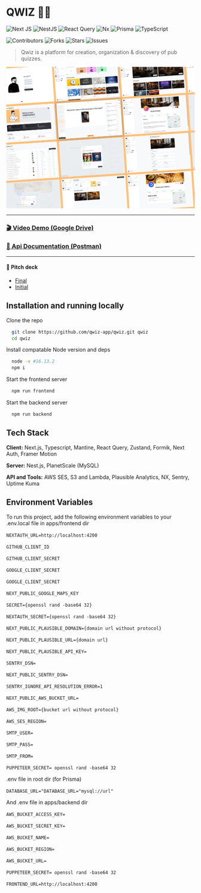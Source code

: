 # QWIZ ✌🏻

![Next JS](https://img.shields.io/badge/Next-black?style=for-the-badge&logo=next.js&logoColor=white)
![NestJS](https://img.shields.io/badge/nestjs-%23E0234E.svg?style=for-the-badge&logo=nestjs&logoColor=white)
![React Query](https://img.shields.io/badge/-React%20Query-FF4154?style=for-the-badge&logo=react%20query&logoColor=white)
![Nx](https://img.shields.io/badge/nx-143055?style=for-the-badge&logo=nx&logoColor=white)
![Prisma](https://img.shields.io/badge/Prisma-3982CE?style=for-the-badge&logo=Prisma&logoColor=white)
![TypeScript](https://img.shields.io/badge/typescript-%23007ACC.svg?style=for-the-badge&logo=typescript&logoColor=white)


![Contributors](https://img.shields.io/github/contributors/qwiz-app/qwiz)
![Forks](https://img.shields.io/github/forks/qwiz-app/qwiz)
![Stars](https://img.shields.io/github/stars/qwiz-app/qwiz)
![Issues](https://img.shields.io/github/issues/qwiz-app/qwiz)

> Qwiz is a platform for creation, organization & discovery of pub quizzes.

<img src="./design.png" />

---
### [🎬 Video Demo (Google Drive)](https://drive.google.com/file/d/1swh3Bd43ThSkKgEnOpwXu9OcoUbOqt0l/view?usp=sharing)
### [🧰 Api Documentation (Postman)](https://documenter.getpostman.com/view/15639222/UyrDCvUG)

--- 

#### 🎤 Pitch deck
- [Final](https://pitch.com/public/3279f068-7a65-4838-8d7c-5c5906123cc0)
- [Initial](https://pitch.com/public/ce709700-e619-46a5-bbe3-afd0eb5570d6)


## Installation and running locally

Clone the repo

```bash
  git clone https://github.com/qwiz-app/qwiz.git qwiz
  cd qwiz
```
Install compatable Node version and deps
```bash
  node -v #16.13.2
  npm i
```
Start the frontend server
```bash
  npm run frontend
```
Start the backend server
```bash
  npm run backend
```

## Tech Stack

**Client:** Next.js, Typescript, Mantine, React Query, Zustand, Formik, Next Auth, Framer Motion

**Server:** Nest.js, PlanetScale (MySQL)

**API and Tools:** AWS SES, S3 and Lambda, Plausible Analytics, NX, Sentry, Uptime Kuma


## Environment Variables

To run this project, add the following environment variables to your .env.local file in apps/frontend dir

`NEXTAUTH_URL=http://localhost:4200`

`GITHUB_CLIENT_ID`

`GITHUB_CLIENT_SECRET`

`GOOGLE_CLIENT_SECRET`

`GOOGLE_CLIENT_SECRET`

`NEXT_PUBLIC_GOOGLE_MAPS_KEY`

`SECRET={openssl rand -base64 32}`

`NEXTAUTH_SECRET={openssl rand -base64 32}`

`NEXT_PUBLIC_PLAUSIBLE_DOMAIN={domain url without protocol}`

`NEXT_PUBLIC_PLAUSIBLE_URL={domain url}`

`NEXT_PUBLIC_PLAUSIBLE_API_KEY=`

`SENTRY_DSN=`

`NEXT_PUBLIC_SENTRY_DSN=`

`SENTRY_IGNORE_API_RESOLUTION_ERROR=1` 

`NEXT_PUBLIC_AWS_BUCKET_URL=`

`AWS_IMG_ROOT={bucket url without protocol}`

`AWS_SES_REGION=`

`SMTP_USER=`

`SMTP_PASS=`

`SMTP_FROM=`

`PUPPETEER_SECRET= openssl rand -base64 32`

.env file in root dir (for Prisma)

`DATABASE_URL="DATABASE_URL="mysql://url"`

And .env file in apps/backend dir

`AWS_BUCKET_ACCESS_KEY=`

`AWS_BUCKET_SECRET_KEY=`

`AWS_BUCKET_NAME=`

`AWS_BUCKET_REGION=`

`AWS_BUCKET_URL=`

`PUPPETEER_SECRET= openssl rand -base64 32`

`FRONTEND_URL=http://localhost:4200`

